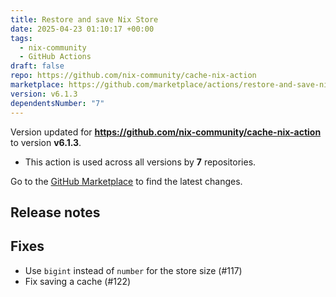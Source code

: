 ```yaml
---
title: Restore and save Nix Store
date: 2025-04-23 01:10:17 +00:00
tags:
  - nix-community
  - GitHub Actions
draft: false
repo: https://github.com/nix-community/cache-nix-action
marketplace: https://github.com/marketplace/actions/restore-and-save-nix-store
version: v6.1.3
dependentsNumber: "7"
---
```



Version updated for **https://github.com/nix-community/cache-nix-action** to version **v6.1.3**.
- This action is used across all versions by **7** repositories.

Go to the [GitHub Marketplace](https://github.com/marketplace/actions/restore-and-save-nix-store) to find the latest changes.

## Release notes

## Fixes

*  Use `bigint` instead of `number` for the store size (#117)
*  Fix saving a cache (#122)
